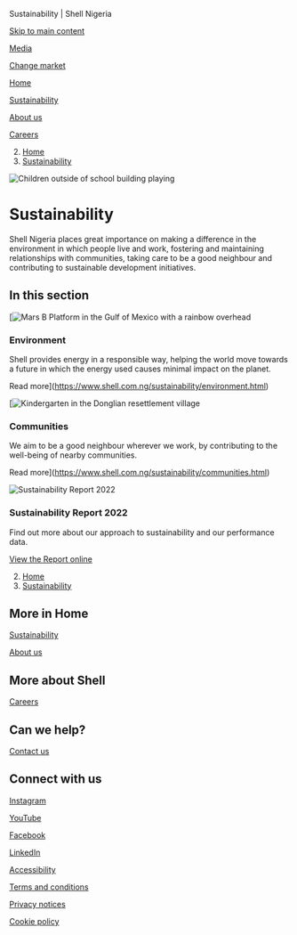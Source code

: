 Sustainability | Shell Nigeria

[Skip to main content](#main)

[Media](https://www.shell.com.ng/media.html)

[Change market](https://www.shell.com.ng/change-market.html)

[Home](https://www.shell.com.ng/)

[Sustainability](https://www.shell.com.ng/sustainability.html)

[About us](https://www.shell.com.ng/about-us.html)

[Careers](https://www.shell.com.ng/careers.html)

2. [Home](https://www.shell.com.ng/)
4. [Sustainability](https://www.shell.com.ng/sustainability.html)

![Children outside of school building playing](https://www.shell.com.ng/sustainability/_jcr_content/root/main/section/page_header.shellimg.jpeg/1739857040556/children-outside-school-building-africa.jpeg?imwidth=662&impolicy=amidala-image&imdensity=1)

# Sustainability

Shell Nigeria places great importance on making a difference in the environment in which people live and work, fostering and maintaining relationships with communities, taking care to be a good neighbour and contributing to sustainable development initiatives.

## In this section

[![Mars B Platform in the Gulf of Mexico with a rainbow overhead](https://www.shell.com.ng/sustainability/_jcr_content/root/main/section_1219439023/promo.shellimg.jpeg/1739857071165/marsb.jpeg?imwidth=48&impolicy=amidala-thumb)

### Environment

Shell provides energy in a responsible way, helping the world move towards a future in which the energy used causes minimal impact on the planet.

Read more](https://www.shell.com.ng/sustainability/environment.html)

[![Kindergarten in the Donglian resettlement village](https://www.shell.com.ng/sustainability/_jcr_content/root/main/section_1219439023/promo_copy.shellimg.jpeg/1739857088682/children-outside-school-building-africa.jpeg?imwidth=48&impolicy=amidala-thumb)

### Communities

We aim to be a good neighbour wherever we work, by contributing to the well-being of nearby communities.

Read more](https://www.shell.com.ng/sustainability/communities.html)

![Sustainability Report 2022](https://www.shell.com.ng/sustainability/_jcr_content/root/main/section_1312293460/promo_557803509.shellimg.png/1740074028411/sustainability-report-2022.png?imwidth=48&impolicy=amidala-thumb)

### Sustainability Report 2022

Find out more about our approach to sustainability and our performance data.

[View the Report online](https://reports.shell.com/sustainability-report/2022/)

2. [Home](https://www.shell.com.ng/)
4. [Sustainability](https://www.shell.com.ng/sustainability.html)

## More in Home

[Sustainability](https://www.shell.com.ng/sustainability.html)

[About us](https://www.shell.com.ng/about-us.html)

## More about Shell

[Careers](https://www.shell.com.ng/careers.html)

## Can we help?

[Contact us](https://www.shell.com.ng/about-us/contact-us.html)

## Connect with us

[Instagram](https://instagram.com/shell)

[YouTube](https://www.youtube.com/user/Shell)

[Facebook](https://www.facebook.com/Shell)

[LinkedIn](https://www.linkedin.com/company/shell)

[Accessibility](https://www.shell.com.ng/accessibility.html)

[Terms and conditions](https://www.shell.com.ng/terms-and-conditions.html)

[Privacy notices](https://www.shell.com.ng/privacy-policy.html)

[Cookie policy](https://www.shell.com.ng/cookie-policy.html)